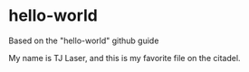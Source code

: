# hello-world
Based on the "hello-world" github guide

My name is TJ Laser, and this is my favorite file on the citadel.
